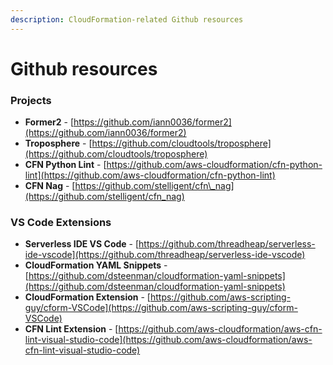 ```yaml
---
description: CloudFormation-related Github resources
---
```


# Github resources

### Projects

* **Former2** - [https://github.com/iann0036/former2](https://github.com/iann0036/former2)
* **Troposphere** - [https://github.com/cloudtools/troposphere](https://github.com/cloudtools/troposphere)
* **CFN Python Lint** - [https://github.com/aws-cloudformation/cfn-python-lint](https://github.com/aws-cloudformation/cfn-python-lint)
* **CFN Nag** - [https://github.com/stelligent/cfn\_nag](https://github.com/stelligent/cfn_nag)

### VS Code Extensions

* **Serverless IDE VS Code** - [https://github.com/threadheap/serverless-ide-vscode](https://github.com/threadheap/serverless-ide-vscode)
* **CloudFormation YAML Snippets** - [https://github.com/dsteenman/cloudformation-yaml-snippets](https://github.com/dsteenman/cloudformation-yaml-snippets)
* **CloudFormation Extension** - [https://github.com/aws-scripting-guy/cform-VSCode](https://github.com/aws-scripting-guy/cform-VSCode)
* **CFN Lint Extension** - [https://github.com/aws-cloudformation/aws-cfn-lint-visual-studio-code](https://github.com/aws-cloudformation/aws-cfn-lint-visual-studio-code)



